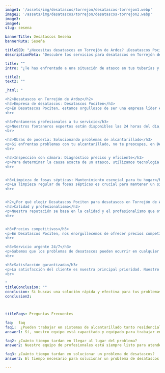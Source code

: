 ```yaml
---
image1: '/assets/img/desatascos/torrejon/desatascos-torrejon1.webp'
image2: '/assets/img/desatascos/torrejon/desatascos-torrejon2.webp'
image3: 
image4:
slug: sesena

bannerTitle: Desatascos Seseña
bannerRuta: Seseña

titleSEO: "¿Necesitas desatascos en Torrejón de Ardoz? ¡Desatascos Pociten al rescate!"
descriptionMeta: "Descubre los servicios para desatascos en Torrejón de Ardoz que ofrece Desatascos Pociten, fontaneros, obras de pocería, inspección con cámara, limpieza fosas sépticas"

title: ""
intro: "¿Te has enfrentado a una situación de atasco en tus tuberías y no sabes a quién recurrir? No te preocupes, ¡estamos aquí para ayudarte! En Desatascos Pociten, somos expertos ofreciendo desatascos en Torrejón de Ardoz y ofertamos una amplia gama de servicios, como fontaneros, obras de pocería, inspección con cámara y limpieza de fosas sépticas. Este artículo te proporcionará información detallada sobre nuestros servicios y responderá a tus preguntas frecuentes."

title2: 
text2: ""

_html: "

<h2>Desatascos en Torrejón de Ardoz</h2>
<h3>Empresa de desatascos: Desatascos Pociten</h3>
<p>En Desatascos Pociten, estamos orgullosos de ser una empresa líder en el sector de desatascos. Nuestro equipo de profesionales cuenta con años de experiencia y conocimientos especializados, lo que nos permite brindar un servicio de calidad y confiable a nuestros clientes. Si buscas una empresa de desatascos en Torrejón de Ardoz, ¡no busques más!</p>
<br>

<h3>Fontaneros profesionales a tu servicio</h3>
<p>Nuestros fontaneros expertos están disponibles las 24 horas del día, los 7 días de la semana, para resolver cualquier problema de fontanería que puedas tener. Desde la reparación de una simple fuga de agua hasta la instalación de un sistema completo de tuberías, nuestro equipo de fontaneros tiene la habilidad y experiencia para hacer el trabajo bien hecho en poco tiempo.</p>
<br>

<h3>Obras de pocería: Solucionando problemas de alcantarillado</h3>
<p>Si enfrentas problemas con tu alcantarillado, no te preocupes, en Desatascos Pociten nos especializamos en obras de pocería. Realizamos trabajos de reparación y sustitución de tuberías, así como la construcción de nuevos sistemas de alcantarillado, garantizando la correcta evacuación de aguas residuales.</p>
<br>

<h3>Inspección con cámara: Diagnóstico preciso y eficiente</h3>
<p>Para determinar la causa exacta de un atasco, utilizamos tecnología de inspección con cámara. Esto nos permite ver el interior de las tuberías y localizar el problema sin tener que realizar excavaciones innecesarias. La inspección con cámara es un método rápido y eficiente para identificar y resolver problemas en las tuberías.</p>
<br>


<h3>Limpieza de fosas sépticas: Mantenimiento esencial para tu hogar</h3>
<p>La limpieza regular de fosas sépticas es crucial para mantener un sistema de alcantarillado en buen estado. En Desatascos Pociten, ofrecemos servicios de limpieza de fosas sépticas para garantizar que tu sistema funcione correctamente y sin problemas.</p>
<br>


<h2>¿Por qué elegir Desatascos Pociten para desatascos en Torrejón de Ardoz?</h2>
<h3>Calidad y profesionalismo</h3>
<p>Nuestra reputación se basa en la calidad y el profesionalismo que ofrecemos en cada uno de nuestros trabajos. Nuestro equipo altamente capacitado y experimentado está comprometido con brindar soluciones rápidas y efectivas a todos tus problemas de desatascos.</p>
<br>


<h3>Precios competitivos</h3>
<p>En Desatascos Pociten, nos enorgullecemos de ofrecer precios competitivos sin comprometer la calidad del servicio. Entendemos que los problemas de desatascos pueden ser estresantes, por lo que nos esforzamos por brindar un servicio asequible a nuestros clientes.</p>
<br>

<h3>Servicio urgente 24/7</h3>
<p>Sabemos que los problemas de desatascos pueden ocurrir en cualquier momento. Es por eso que ofrecemos un servicio de emergencia las 24 horas del día, los 7 días de la semana, para garantizar que siempre estemos disponibles cuando nos necesites.</p>
<br>

<h3>Satisfacción garantizada</h3>
<p>La satisfacción del cliente es nuestra principal prioridad. Nuestro objetivo es brindar soluciones efectivas y duraderas a tus problemas de desatascos, y no descansaremos hasta que estés completamente satisfecho con nuestro trabajo.</p>
<br>

"
titleConclusion: ""
conclusion: Si buscas una solución rápida y efectiva para tus problemas de desatascos en Torrejón de Ardoz, Desatascos Pociten es la empresa perfecta para ti. Con nuestra amplia gama de servicios y nuestro enfoque en la satisfacción del cliente, estamos seguros de que podemos resolver tus problemas de desatascos de manera eficiente y a un precio asequible. ¡No esperes más y contáctanos hoy mismo para solucionar tus problemas de atascos y mantener tus tuberías en perfecto estado! En Desatascos Pociten, estamos comprometidos con ofrecerte un servicio de primera clase y resultados que superen tus expectativas. ¡Confía en nosotros y déjanos ser tu empresa de desatascos en Torrejón de Ardoz!
conclusion2: 



titleFaqs: Preguntas Frecuentes

faq:  faq
faq1:  ¿Pueden trabajar en sistemas de alcantarillado tanto residenciales como comerciales?
answer1: Sí, nuestro equipo está capacitado y equipado para trabajar en sistemas de alcantarillado tanto residenciales como comerciales.

faq2: ¿Cuánto tiempo tardan en llegar al lugar del problema?
answer2: Nuestro equipo de profesionales está siempre listo para atender llamadas de emergencia y, en la mayoría de los casos, llegamos al lugar del problema en menos de una hora.

faq3: ¿Cuánto tiempo tardan en solucionar un problema de desatascos?
answer3: El tiempo necesario para solucionar un problema de desatascos varía según la complejidad y el alcance del problema. Sin embargo, nuestro equipo trabaja de manera eficiente para garantizar que el problema se solucione lo más rápido posible.

---
```

